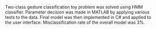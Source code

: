 Two-class gesture classification toy problem was solved using HMM classifier. Parameter decision was made in MATLAB by applying various tests to the data. Final model was then implemented in C# and applied to the user interface. Misclassification rate of the overall model was 3%.